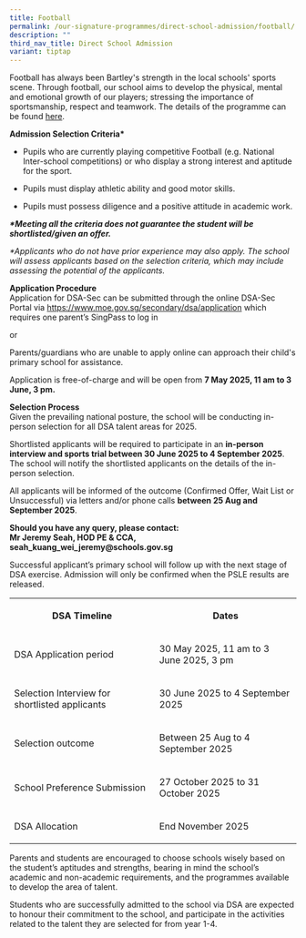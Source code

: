 ```yaml
---
title: Football
permalink: /our-signature-programmes/direct-school-admission/football/
description: ""
third_nav_title: Direct School Admission
variant: tiptap
---
```

<p>Football has always been Bartley's strength in the local schools' sports
scene. Through football, our school aims to develop the physical, mental
and emotional growth of our players; stressing the importance of sportsmanship,
respect and teamwork. The details of the programme can be found <a href="/our-holistic-curriculum/co-curricular-activities/sports-n-games/football" rel="noopener noreferrer nofollow" target="_blank">here</a>.</p>
<p><strong>Admission Selection Criteria*</strong>
</p>
<ul data-tight="true" class="tight">
<li>
<p>Pupils who are currently playing competitive Football (e.g. National Inter-school
competitions) or who display a strong interest and aptitude for the sport.</p>
</li>
<li>
<p>Pupils must display athletic ability and good motor skills.</p>
</li>
<li>
<p>Pupils must possess diligence and a positive attitude in academic work.</p>
</li>
</ul>
<p><strong><em>*Meeting all the criteria does not guarantee the student will be shortlisted/given an offer.</em></strong>
</p>
<p><em>*Applicants who do not have prior experience may also apply. The school will assess applicants based on the selection criteria, which may include assessing the potential of the applicants.</em>
</p>
<p><strong>Application Procedure</strong> 
<br>Application for DSA-Sec can be submitted through the online DSA-Sec Portal
via <a href="https://www.moe.gov.sg/secondary/dsa/application" rel="noopener noreferrer nofollow" target="_blank">https://www.moe.gov.sg/secondary/dsa/application</a> which
requires one parent’s SingPass to log in</p>
<p>or</p>
<p>Parents/guardians who are unable to apply online can approach their child's
primary school for assistance.</p>
<p>Application is free-of-charge and will be open from <strong>7 May 2025, 11 am to 3 June, 3 pm.</strong>
</p>
<p><strong>Selection Process</strong> 
<br>Given the prevailing national posture, the school will be conducting in-person
selection for all DSA talent areas for 2025.</p>
<p>Shortlisted applicants will be required to participate in an <strong>in-person interview and sports trial between 30 June 2025 to 4 September 2025</strong>.
The school will notify the shortlisted applicants on the details of the
in-person selection.</p>
<p>All applicants will be informed of the outcome (Confirmed Offer, Wait
List or Unsuccessful) via letters and/or phone calls <strong>between 25 Aug and September 2025</strong>.</p>
<p><strong>Should you have any query, please contact: <br>Mr Jeremy Seah, HOD PE &amp; CCA, seah_kuang_wei_jeremy@schools.gov.sg</strong>
</p>
<p>Successful applicant’s primary school will follow up with the next stage
of DSA exercise. Admission will only be confirmed when the PSLE results
are released.</p>
<p></p>
<table style="minWidth: 50px">
<colgroup>
<col>
<col>
</colgroup>
<tbody>
<tr>
<th rowspan="1" colspan="1">
<p>DSA Timeline</p>
</th>
<th rowspan="1" colspan="1">
<p>Dates</p>
</th>
</tr>
<tr>
<td rowspan="1" colspan="1">
<p>DSA Application period</p>
</td>
<td rowspan="1" colspan="1">
<p>30 May 2025, 11 am to 3 June 2025, 3 pm</p>
</td>
</tr>
<tr>
<td rowspan="1" colspan="1">
<p>Selection Interview for shortlisted applicants</p>
</td>
<td rowspan="1" colspan="1">
<p>30 June 2025 to 4 September 2025</p>
</td>
</tr>
<tr>
<td rowspan="1" colspan="1">
<p>Selection outcome</p>
</td>
<td rowspan="1" colspan="1">
<p>Between 25 Aug to 4 September 2025</p>
</td>
</tr>
<tr>
<td rowspan="1" colspan="1">
<p>School Preference Submission</p>
</td>
<td rowspan="1" colspan="1">
<p>27 October 2025 to 31 October 2025</p>
</td>
</tr>
<tr>
<td rowspan="1" colspan="1">
<p>DSA Allocation</p>
</td>
<td rowspan="1" colspan="1">
<p>End November 2025</p>
</td>
</tr>
</tbody>
</table>
<p>Parents and students are encouraged to choose schools wisely based on
the student’s aptitudes and strengths, bearing in mind the school’s academic
and non-academic requirements, and the programmes available to develop
the area of talent.</p>
<p>Students who are successfully admitted to the school via DSA are expected
to honour their commitment to the school, and participate in the activities
related to the talent they are selected for from year 1-4.</p>